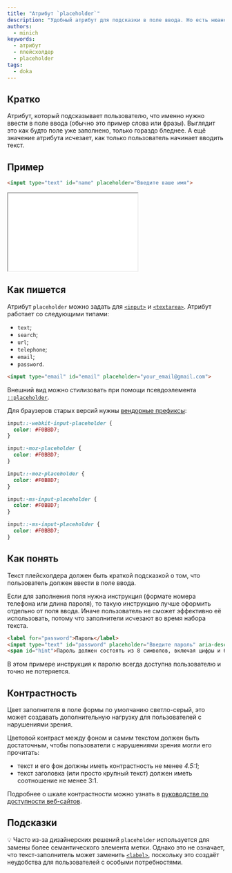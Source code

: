 ```yaml
---
title: "Атрибут `placeholder`"
description: "Удобный атрибут для подсказки в поле ввода. Но есть нюансы!"
authors:
  - minich
keywords:
  - атрибут
  - плейсхолдер
  - placeholder
tags:
  - doka
---
```


## Кратко

Атрибут, который подсказывает пользователю, что именно нужно ввести в поле ввода (обычно это пример слова или фразы). Выглядит это как будто поле уже заполнено, только гораздо бледнее. А ещё значение атрибута исчезает, как только пользователь начинает вводить текст.

## Пример

```html
<input type="text" id="name" placeholder="Введите ваше имя">
```

<iframe title="Подсказка в поле ввода" src="demos/example/" height="180"></iframe>

## Как пишется

Атрибут `placeholder` можно задать для [`<input>`](/html/input/) и [`<textarea>`](/html/textarea/). Атрибут работает со следующими типами:

- `text`;
- `search`;
- `url`;
- `telephone`;
- `email`;
- `password`.

```html
<input type="email" id="email" placeholder="your_email@gmail.com">
```

Внешний вид можно стилизовать при помощи псевдоэлемента [`::placeholder`](/css/placeholder).

Для браузеров старых версий нужны [вендорные префиксы](/css/vendor-prefixes/):

```css
input::-webkit-input-placeholder {
  color: #F0BBD7;
}

input:-moz-placeholder {
  color: #F0BBD7;
}

input::-moz-placeholder {
  color: #F0BBD7;
}

input:-ms-input-placeholder {
  color: #F0BBD7;
}

input::-ms-input-placeholder {
  color: #F0BBD7;
}
```

## Как понять

Текст плейсхолдера должен быть краткой подсказкой о том, что пользователь должен ввести в поле ввода.

Если для заполнения поля нужна инструкция (формате номера телефона или длина пароля), то такую инструкцию лучше оформить отдельно от поля ввода. Иначе пользователь не сможет эффективно её использовать, потому что заполнители исчезают во время набора текста.

```html
<label for="password">Пароль</label>
<input type="text" id="password" placeholder="Введите пароль" aria-describedby="hint">
<span id="hint">Пароль должен состоять из 8 символов, включая цифры и буквы.</span>
```

В этом примере инструкция к паролю всегда доступна пользователю и точно не потеряется.

## Контрастность

Цвет заполнителя в поле формы по умолчанию светло-серый, это может создавать дополнительную нагрузку для пользователей с нарушениями зрения.

Цветовой контраст между фоном и самим текстом должен быть достаточным, чтобы пользователи с нарушениями зрения могли его прочитать:

- текст и его фон должны иметь контрастность не менее _4.5:1_;
- текст заголовка (или просто крупный текст) должен иметь соотношение не менее 3:1.

Подробнее о шкале контрастности можно узнать в [руководстве по доступности веб-сайтов](https://www.w3.org/WAI/WCAG21/quickref/#contrast-minimum).

## Подсказки

💡 Часто из-за дизайнерских решений `placeholder` используется для замены более семантического элемента метки. Однако это не означает, что текст-заполнитель может заменить [`<label>`](/html/label/), поскольку это создаёт неудобства для пользователей с особыми потребностями.
